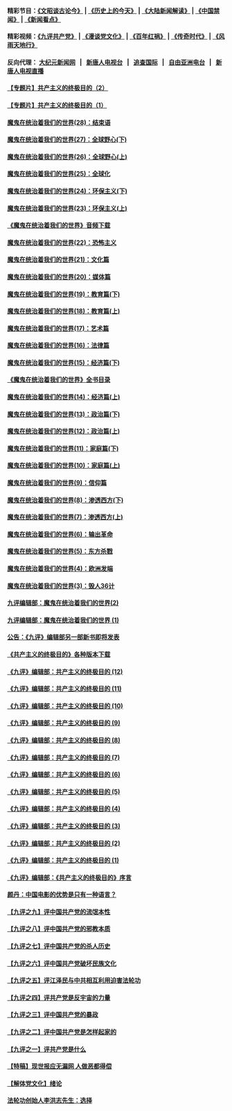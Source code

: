 #### 精彩节目：[《文昭谈古论今》](http://155.138.205.71/wenzhao) | [《历史上的今天》](http://155.138.205.71/today-in-history) | [《大陆新闻解读》](http://155.138.205.71/ntdtv-comedy) | [《中国禁闻》](http://155.138.205.71/ntdtv-news) | [《新闻看点》](http://155.138.205.71/news-insight) 

 #### 精彩视频：[《九评共产党》](http://155.138.205.71:10000/videos/jiuping) | [《漫谈党文化》](http://155.138.205.71:10000/videos/mtdwh) | [《百年红祸》](http://155.138.205.71:10000/videos/bnhh) | [《传奇时代》](http://155.138.205.71:10000/videos/legend) | [《风雨天地行》](http://155.138.205.71:10000/videos/fytdx) 

 #### 反向代理： [大纪元新闻网](http://155.138.205.71:10080/) &nbsp;&nbsp;|&nbsp;&nbsp; [新唐人电视台](http://155.138.205.71:8000/) &nbsp;&nbsp;|&nbsp;&nbsp; [追查国际](http://155.138.205.71:10010/) &nbsp;&nbsp;|&nbsp;&nbsp; [自由亚洲电台](http://155.138.205.71:9800/) &nbsp;&nbsp;|&nbsp;&nbsp; [新唐人电视直播](http://155.138.205.71/) 

#### [【专题片】共产主义的终极目的（2）](../pages/nsc422/n11061941.md?t=02250637) 

#### [【专题片】共产主义的终极目的（1）](../pages/nsc422/n11047728.md?t=02250637) 

#### [魔鬼在统治着我们的世界(28)：结束语](../pages/nsc422/n10936246.md?t=02250637) 

#### [魔鬼在统治着我们的世界(27)：全球野心(下)](../pages/nsc422/n10928319.md?t=02250637) 

#### [魔鬼在统治着我们的世界(26)：全球野心(上)](../pages/nsc422/n10900318.md?t=02250637) 

#### [魔鬼在统治着我们的世界(25)：全球化](../pages/nsc422/n10788205.md?t=02250637) 

#### [魔鬼在统治着我们的世界(24)：环保主义(下)](../pages/nsc422/n10695307.md?t=02250637) 

#### [魔鬼在统治着我们的世界(23)：环保主义(上)](../pages/nsc422/n10688613.md?t=02250637) 

#### [《魔鬼在统治着我们的世界》音频下载](../pages/nsc422/n10635553.md?t=02250637) 

#### [魔鬼在统治着我们的世界(22)：恐怖主义](../pages/nsc422/n10614727.md?t=02250637) 

#### [魔鬼在统治着我们的世界(21)：文化篇](../pages/nsc422/n10597706.md?t=02250637) 

#### [魔鬼在统治着我们的世界(20)：媒体篇](../pages/nsc422/n10586579.md?t=02250637) 

#### [魔鬼在统治着我们的世界(19)：教育篇(下)](../pages/nsc422/n10564808.md?t=02250637) 

#### [魔鬼在统治着我们的世界(18)：教育篇(上)](../pages/nsc422/n10526970.md?t=02250637) 

#### [魔鬼在统治着我们的世界(17)：艺术篇](../pages/nsc422/n10499093.md?t=02250637) 

#### [魔鬼在统治着我们的世界(16)：法律篇](../pages/nsc422/n10485969.md?t=02250637) 

#### [魔鬼在统治着我们的世界(15)：经济篇(下)](../pages/nsc422/n10469975.md?t=02250637) 

#### [《魔鬼在统治着我们的世界》全书目录](../pages/nsc422/n10464261.md?t=02250637) 

#### [魔鬼在统治着我们的世界(14)：经济篇(上)](../pages/nsc422/n10457370.md?t=02250637) 

#### [魔鬼在统治着我们的世界(13)：政治篇(下)](../pages/nsc422/n10448270.md?t=02250637) 

#### [魔鬼在统治着我们的世界(12)：政治篇(上)](../pages/nsc422/n10444576.md?t=02250637) 

#### [魔鬼在统治着我们的世界(11)：家庭篇(下)](../pages/nsc422/n10440961.md?t=02250637) 

#### [魔鬼在统治着我们的世界(10)：家庭篇(上)](../pages/nsc422/n10435448.md?t=02250637) 

#### [魔鬼在统治着我们的世界(9)：信仰篇](../pages/nsc422/n10432159.md?t=02250637) 

#### [魔鬼在统治着我们的世界(8)：渗透西方(下)](../pages/nsc422/n10429603.md?t=02250637) 

#### [魔鬼在统治着我们的世界(7)：渗透西方(上)](../pages/nsc422/n10426013.md?t=02250637) 

#### [魔鬼在统治着我们的世界(6)：输出革命](../pages/nsc422/n10421536.md?t=02250637) 

#### [魔鬼在统治着我们的世界(5)：东方杀戮](../pages/nsc422/n10417707.md?t=02250637) 

#### [魔鬼在统治着我们的世界(4)：欧洲发端](../pages/nsc422/n10414890.md?t=02250637) 

#### [魔鬼在统治着我们的世界(3)：毁人36计](../pages/nsc422/n10411583.md?t=02250637) 

#### [九评编辑部：魔鬼在统治着我们的世界(2)](../pages/nsc422/n10410036.md?t=02250637) 

#### [九评编辑部：魔鬼在统治着我们的世界 (1)](../pages/nsc422/n10406825.md?t=02250637) 

#### [公告：《九评》编辑部另一部新书即将发表](../pages/nsc422/n10405104.md?t=02250637) 

#### [《共产主义的终极目的》各种版本下载](../pages/nsc422/n10022138.md?t=02250637) 

#### [《九评》编辑部：共产主义的终极目的 (12)](../pages/nsc422/n9933272.md?t=02250637) 

#### [《九评》编辑部：共产主义的终极目的 (11)](../pages/nsc422/n9924973.md?t=02250637) 

#### [《九评》编辑部：共产主义的终极目的 (10)](../pages/nsc422/n9920883.md?t=02250637) 

#### [《九评》编辑部：共产主义的终极目的 (9)](../pages/nsc422/n9916363.md?t=02250637) 

#### [《九评》编辑部：共产主义的终极目的 (8)](../pages/nsc422/n9912488.md?t=02250637) 

#### [《九评》编辑部：共产主义的终极目的 (7)](../pages/nsc422/n9901176.md?t=02250637) 

#### [《九评》编辑部：共产主义的终极目的 (6)](../pages/nsc422/n9899359.md?t=02250637) 

#### [《九评》编辑部：共产主义的终极目的 (5)](../pages/nsc422/n9893174.md?t=02250637) 

#### [《九评》编辑部：共产主义的终极目的 (4)](../pages/nsc422/n9891246.md?t=02250637) 

#### [《九评》编辑部：共产主义的终极目的 (3)](../pages/nsc422/n9879879.md?t=02250637) 

#### [《九评》编辑部：共产主义的终极目的 (2)](../pages/nsc422/n9876205.md?t=02250637) 

#### [《九评》编辑部：共产主义的终极目的 (1)](../pages/nsc422/n9865857.md?t=02250637) 

#### [《九评》编辑部：《共产主义的终极目的》序言](../pages/nsc422/n9862666.md?t=02250637) 

#### [颜丹：中国电影的优势是只有一种语言？](../pages/nsc422/n9583062.md?t=02250637) 

#### [【九评之九】评中国共产党的流氓本性](../pages/nsc422/n737542.md?t=02250637) 

#### [【九评之八】评中国共产党的邪教本质](../pages/nsc422/n735942.md?t=02250637) 

#### [【九评之七】评中国共产党的杀人历史](../pages/nsc422/n733806.md?t=02250637) 

#### [【九评之六】评中国共产党破坏民族文化](../pages/nsc422/n731667.md?t=02250637) 

#### [【九评之五】评江泽民与中共相互利用迫害法轮功](../pages/nsc422/n730058.md?t=02250637) 

#### [【九评之四】评共产党是反宇宙的力量](../pages/nsc422/n727814.md?t=02250637) 

#### [【九评之三】评中国共产党的暴政](../pages/nsc422/n725597.md?t=02250637) 

#### [【九评之二】评中国共产党是怎样起家的](../pages/nsc422/n723946.md?t=02250637) 

#### [【九评之一】评共产党是什么](../pages/nsc422/n722529.md?t=02250637) 

#### [【特稿】现世报应无漏网 人做恶都得偿](../pages/nsc422/n4215167.md?t=02250637) 

#### [【解体党文化】绪论](../pages/nsc422/n1449356.md?t=02250637) 

#### [法轮功创始人李洪志先生：选择](../pages/nsc422/n3580738.md?t=02250637) 

